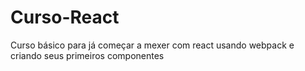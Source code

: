 # Curso-React
Curso básico para já começar a mexer com react usando webpack e criando seus primeiros componentes
